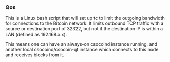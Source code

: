 ### Qos ###

This is a Linux bash script that will set up tc to limit the outgoing bandwidth for connections to the Bitcoin network. It limits outbound TCP traffic with a source or destination port of 32322, but not if the destination IP is within a LAN (defined as 192.168.x.x).

This means one can have an always-on csocoind instance running, and another local csocoind/csocoin-qt instance which connects to this node and receives blocks from it.

